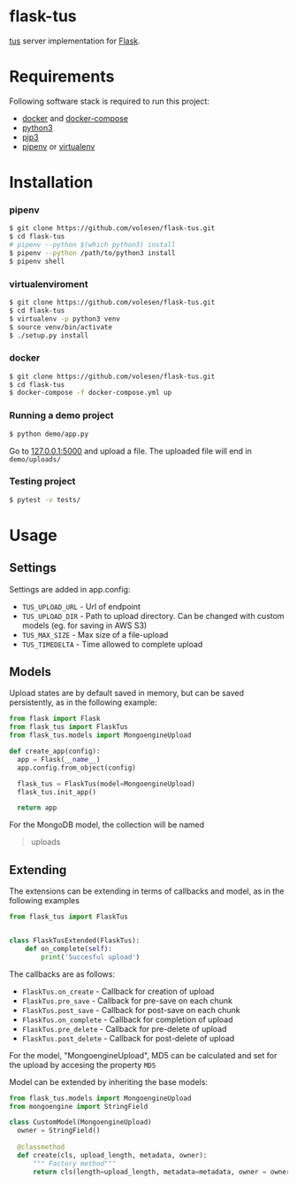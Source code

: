 # flask-tus
[tus](https://www.tus.io) server implementation for [Flask](https://flask.pocoo.org).

# Requirements
Following software stack is required to run this project:
* [docker](https://docs.docker.com/install/) and [docker-compose](https://docs.docker.com/compose/install/)
* [python3](https://www.python.org/)
* [pip3]()
* [pipenv](https://pipenv.readthedocs.io/en/latest/) or [virtualenv](https://virtualenv.pypa.io/en/latest/installation/)

# Installation

### pipenv
```bash
$ git clone https://github.com/volesen/flask-tus.git
$ cd flask-tus
# pipenv --python $(which python3) install
$ pipenv --python /path/to/python3 install
$ pipenv shell
```

### virtualenviroment
```bash
$ git clone https://github.com/volesen/flask-tus.git
$ cd flask-tus
$ virtualenv -p python3 venv
$ source venv/bin/activate
$ ./setup.py install
```

### docker
```bash
$ git clone https://github.com/volesen/flask-tus.git
$ cd flask-tus
$ docker-compose -f docker-compose.yml up
```


### Running a demo project
```bash
$ python demo/app.py
```
Go to [127.0.0.1:5000](http://127.0.0.1:5000) and upload a file. The uploaded file will end in `demo/uploads/`

### Testing project
```bash
$ pytest -v tests/
```
# Usage
## Settings
Settings are added in app.config:
* `TUS_UPLOAD_URL` - Url of endpoint
* `TUS_UPLOAD_DIR` - Path to upload directory. Can be changed with custom models (eg. for saving in AWS S3)
* `TUS_MAX_SIZE` - Max size of a file-upload
* `TUS_TIMEDELTA` - Time allowed to complete upload

## Models
Upload states are by default saved in memory, but can be saved persistently, as in the following example:

```python
from flask import Flask
from flask_tus import FlaskTus
from flask_tus.models import MongoengineUpload

def create_app(config):
  app = Flask(__name__)  
  app.config.from_object(config)

  flask_tus = FlaskTus(model=MongoengineUpload)
  flask_tus.init_app()

  return app
```
For the MongoDB model, the collection will be named
> uploads

## Extending
The extensions can be extending in terms of callbacks and model, as in the following examples
```python 
from flask_tus import FlaskTus


class FlaskTusExtended(FlaskTus):
    def on_complete(self):
        print('Succesful upload')
```

The callbacks are as follows:
* `FlaskTus.on_create` - Callback for creation of upload
* `FlaskTus.pre_save` - Callback for pre-save on each chunk
* `FlaskTus.post_save` - Callback for post-save on each chunk
* `FlaskTus.on_complete` - Callback for completion of upload
* `FlaskTus.pre_delete` - Callback for pre-delete of upload
* `FlaskTus.post_delete` - Callback for post-delete of upload

For the model, "MongoengineUpload", MD5 can be calculated and set for the upload by accesing the property `MD5`

Model can be extended by inheriting the base models:
```python 
from flask_tus.models import MongoengineUpload
from mongoengine import StringField

class CustomModel(MongoengineUpload)
  owner = StringField()
    
  @classmethod
  def create(cls, upload_length, metadata, owner):
      """ Factory method"""
      return cls(length=upload_length, metadata=metadata, owner = owner)
```


